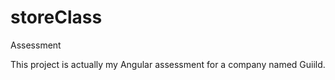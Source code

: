 # storeClass
Assessment

This project is actually my Angular assessment for a company named Guiild.

